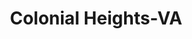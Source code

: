 ---
title: Colonial Heights-VA
slug: colonial-heights-va
f_state:
- cms/state/virginia.md
f_locations:
- cms/payday-loan/advance-america-2952.md
- cms/payday-loan/approved-cash-advance-4749.md
- cms/payday-loan/cash-advance-center-6543.md
- cms/payday-loan/cash-express-llc-7518.md
- cms/payday-loan/check-city-11123.md
- cms/payday-loan/check-city-11124.md
- cms/payday-loan/check-into-cash-of-virginia-13675.md
- cms/payday-loan/check-into-cash-virginia-13716.md
- cms/payday-loan/computer-life-15260.md
- cms/payday-loan/crusader-cash-advance-15552.md
- cms/payday-loan/flexcheck-cash-advance-service-18745.md
updated-on: '2024-05-30T13:41:28.615Z'
created-on: '2024-05-30T13:41:28.615Z'
published-on: '2024-05-30T13:54:32.469Z'
f_city: Colonial Heights
layout: '[city].html'
tags: city
---